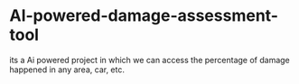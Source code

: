 # AI-powered-damage-assessment-tool
its a Ai powered project in which we can access the percentage of damage happened in any area, car, etc.

